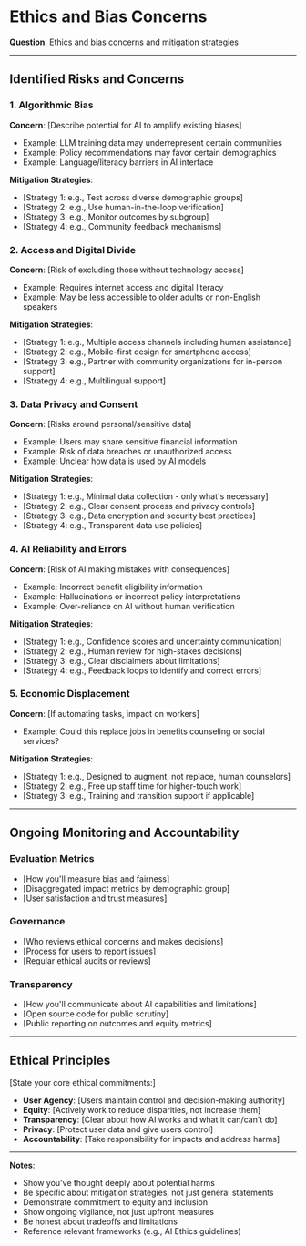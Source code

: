 # Ethics and Bias Concerns

**Question**: Ethics and bias concerns and mitigation strategies

---

## Identified Risks and Concerns

### 1. Algorithmic Bias

**Concern**: [Describe potential for AI to amplify existing biases]
- Example: LLM training data may underrepresent certain communities
- Example: Policy recommendations may favor certain demographics
- Example: Language/literacy barriers in AI interface

**Mitigation Strategies**:
- [Strategy 1: e.g., Test across diverse demographic groups]
- [Strategy 2: e.g., Use human-in-the-loop verification]
- [Strategy 3: e.g., Monitor outcomes by subgroup]
- [Strategy 4: e.g., Community feedback mechanisms]

### 2. Access and Digital Divide

**Concern**: [Risk of excluding those without technology access]
- Example: Requires internet access and digital literacy
- Example: May be less accessible to older adults or non-English speakers

**Mitigation Strategies**:
- [Strategy 1: e.g., Multiple access channels including human assistance]
- [Strategy 2: e.g., Mobile-first design for smartphone access]
- [Strategy 3: e.g., Partner with community organizations for in-person support]
- [Strategy 4: e.g., Multilingual support]

### 3. Data Privacy and Consent

**Concern**: [Risks around personal/sensitive data]
- Example: Users may share sensitive financial information
- Example: Risk of data breaches or unauthorized access
- Example: Unclear how data is used by AI models

**Mitigation Strategies**:
- [Strategy 1: e.g., Minimal data collection - only what's necessary]
- [Strategy 2: e.g., Clear consent process and privacy controls]
- [Strategy 3: e.g., Data encryption and security best practices]
- [Strategy 4: e.g., Transparent data use policies]

### 4. AI Reliability and Errors

**Concern**: [Risk of AI making mistakes with consequences]
- Example: Incorrect benefit eligibility information
- Example: Hallucinations or incorrect policy interpretations
- Example: Over-reliance on AI without human verification

**Mitigation Strategies**:
- [Strategy 1: e.g., Confidence scores and uncertainty communication]
- [Strategy 2: e.g., Human review for high-stakes decisions]
- [Strategy 3: e.g., Clear disclaimers about limitations]
- [Strategy 4: e.g., Feedback loops to identify and correct errors]

### 5. Economic Displacement

**Concern**: [If automating tasks, impact on workers]
- Example: Could this replace jobs in benefits counseling or social services?

**Mitigation Strategies**:
- [Strategy 1: e.g., Designed to augment, not replace, human counselors]
- [Strategy 2: e.g., Free up staff time for higher-touch work]
- [Strategy 3: e.g., Training and transition support if applicable]

---

## Ongoing Monitoring and Accountability

### Evaluation Metrics
- [How you'll measure bias and fairness]
- [Disaggregated impact metrics by demographic group]
- [User satisfaction and trust measures]

### Governance
- [Who reviews ethical concerns and makes decisions]
- [Process for users to report issues]
- [Regular ethical audits or reviews]

### Transparency
- [How you'll communicate about AI capabilities and limitations]
- [Open source code for public scrutiny]
- [Public reporting on outcomes and equity metrics]

---

## Ethical Principles

[State your core ethical commitments:]
- **User Agency**: [Users maintain control and decision-making authority]
- **Equity**: [Actively work to reduce disparities, not increase them]
- **Transparency**: [Clear about how AI works and what it can/can't do]
- **Privacy**: [Protect user data and give users control]
- **Accountability**: [Take responsibility for impacts and address harms]

---

**Notes**:
- Show you've thought deeply about potential harms
- Be specific about mitigation strategies, not just general statements
- Demonstrate commitment to equity and inclusion
- Show ongoing vigilance, not just upfront measures
- Be honest about tradeoffs and limitations
- Reference relevant frameworks (e.g., AI Ethics guidelines)

